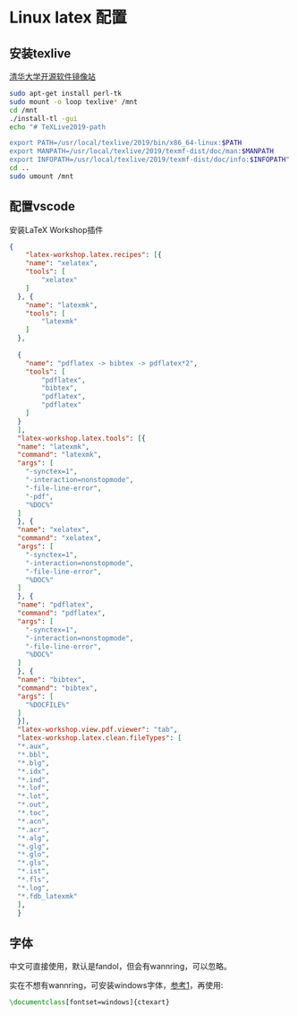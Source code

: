 # Linux latex 配置

## 安装texlive

[清华大学开源软件镜像站](https://mirrors.tuna.tsinghua.edu.cn/CTAN/systems/texlive/Images/)

```bash
sudo apt-get install perl-tk
sudo mount -o loop texlive* /mnt
cd /mnt
./install-tl -gui
echo "# TeXLive2019-path

export PATH=/usr/local/texlive/2019/bin/x86_64-linux:$PATH
export MANPATH=/usr/local/texlive/2019/texmf-dist/doc/man:$MANPATH
export INFOPATH=/usr/local/texlive/2019/texmf-dist/doc/info:$INFOPATH" >> ~/.bashrc
cd ..
sudo umount /mnt
```

## 配置vscode

安装LaTeX Workshop插件

```json
{
    "latex-workshop.latex.recipes": [{
    "name": "xelatex",
    "tools": [
        "xelatex"
    ]
  }, {
    "name": "latexmk",
    "tools": [
        "latexmk"
    ]
  },
  
  {
    "name": "pdflatex -> bibtex -> pdflatex*2",
    "tools": [
        "pdflatex",
        "bibtex",
        "pdflatex",
        "pdflatex"
    ]
  }
  ],
  "latex-workshop.latex.tools": [{
  "name": "latexmk",
  "command": "latexmk",
  "args": [
    "-synctex=1",
    "-interaction=nonstopmode",
    "-file-line-error",
    "-pdf",
    "%DOC%"
  ]
  }, {
  "name": "xelatex",
  "command": "xelatex",
  "args": [
    "-synctex=1",
    "-interaction=nonstopmode",
    "-file-line-error",
    "%DOC%"
  ]
  }, {
  "name": "pdflatex",
  "command": "pdflatex",
  "args": [
    "-synctex=1",
    "-interaction=nonstopmode",
    "-file-line-error",
    "%DOC%"
  ]
  }, {
  "name": "bibtex",
  "command": "bibtex",
  "args": [
    "%DOCFILE%"
  ]
  }],
  "latex-workshop.view.pdf.viewer": "tab",
  "latex-workshop.latex.clean.fileTypes": [
  "*.aux",
  "*.bbl",
  "*.blg",
  "*.idx",
  "*.ind",
  "*.lof",
  "*.lot",
  "*.out",
  "*.toc",
  "*.acn",
  "*.acr",
  "*.alg",
  "*.glg",
  "*.glo",
  "*.gls",
  "*.ist",
  "*.fls",
  "*.log",
  "*.fdb_latexmk"
  ],
  }
```

## 字体

中文可直接使用，默认是fandol，但会有wannring，可以忽略。

实在不想有wannring，可安装windows字体，[参考1](https://blog.csdn.net/Candylx/article/details/111999699)，再使用:

```tex
\documentclass[fontset=windows]{ctexart}
```